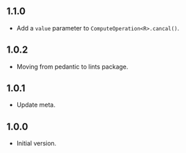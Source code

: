 ## 1.1.0

- Add a `value` parameter to `ComputeOperation<R>.cancal()`.

## 1.0.2

- Moving from pedantic to lints package.

## 1.0.1

- Update meta.

## 1.0.0

- Initial version.
